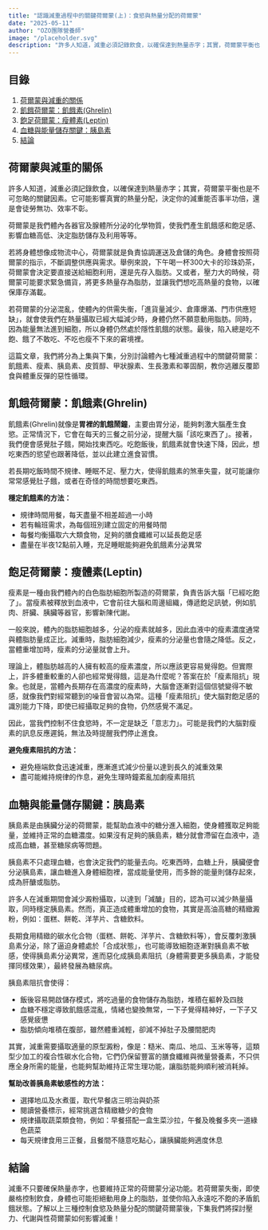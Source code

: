 ```yaml
---
title: "認識減重過程中的關鍵荷爾蒙(上)：食慾與熱量分配的荷爾蒙"
date: "2025-05-11"
author: "OZO團隊營養師"
image: "/placeholder.svg"
description: "許多人知道，減重必須記錄飲食，以確保達到熱量赤字；其實，荷爾蒙平衡也是不可忽略的關鍵因素。它可能影響真實的熱量分配，決定你的減重能否事半功倍，還是會徒勞無功、效率不彰。"
---
```


## 目錄

1. [荷爾蒙與減重的關係](#荷爾蒙與減重的關係)
2. [飢餓荷爾蒙：飢餓素(Ghrelin)](#飢餓荷爾蒙飢餓素ghrelin)
3. [飽足荷爾蒙：瘦體素(Leptin)](#飽足荷爾蒙瘦體素leptin)
4. [血糖與能量儲存關鍵：胰島素](#血糖與能量儲存關鍵胰島素)
5. [結論](#結論)

## 荷爾蒙與減重的關係

許多人知道，減重必須記錄飲食，以確保達到熱量赤字；其實，荷爾蒙平衡也是不可忽略的關鍵因素。它可能影響真實的熱量分配，決定你的減重能否事半功倍，還是會徒勞無功、效率不彰。

荷爾蒙是我們體內各器官及腺體所分泌的化學物質，使我們產生飢餓感和飽足感、影響血糖高低、決定脂肪儲存及利用等等。

若將身體想像成物流中心，荷爾蒙就是負責協調運送及倉儲的角色。身體會按照荷爾蒙的指示，不斷調整供應與需求。舉例來說，下午喝一杯300大卡的珍珠奶茶，荷爾蒙會決定要直接送給細胞利用，還是先存入脂肪。又或者，壓力大的時候，荷爾蒙可能要求緊急備貨，將更多熱量存為脂肪，並讓我們想吃高熱量的食物，以確保庫存滿載。

若荷爾蒙的分泌混亂，使體內的供需失衡，「進貨量減少、倉庫爆滿、門市供應短缺」，就會使我們在熱量攝取已經大幅減少時，身體仍然不願意動用脂肪。同時，因為能量無法進到細胞，所以身體仍然處於隱性飢餓的狀態。最後，陷入總是吃不飽、餓了不敢吃、不吃也瘦不下來的窘境裡。

這篇文章，我們將分為上集與下集，分別討論體內七種減重過程中的關鍵荷爾蒙：飢餓素、瘦素、胰島素、皮質醇、甲狀腺素、生長激素和睪固酮，教你逃離反覆節食與體重反彈的惡性循環。

## 飢餓荷爾蒙：飢餓素(Ghrelin)

飢餓素(Ghrelin)就像是**胃裡的飢餓鬧鐘**，主要由胃分泌，能夠刺激大腦產生食慾。正常情況下，它會在每天的三餐之前分泌，提醒大腦「該吃東西了」。接著，我們便會感覺肚子餓，開始找東西吃。吃飽飯後，飢餓素就會快速下降，因此，想吃東西的慾望也跟著降低，並以此建立進食習慣。

若長期吃飯時間不規律、睡眠不足、壓力大，使得飢餓素的煞車失靈，就可能讓你常常感覺肚子餓，或者在奇怪的時間想要吃東西。

**穩定飢餓素的方法：**

- 規律時間用餐，每天盡量不相差超過一小時
- 若有輪班需求，為每個班別建立固定的用餐時間
- 每餐均衡攝取六大類食物，足夠的膳食纖維可以延長飽足感
- 盡量在半夜12點前入睡，充足睡眠能夠避免飢餓素分泌異常

## 飽足荷爾蒙：瘦體素(Leptin)

瘦素是一種由我們體內的白色脂肪細胞所製造的荷爾蒙，負責告訴大腦「已經吃飽了」。當瘦素被釋放到血液中，它會前往大腦和周邊組織，傳遞飽足訊號，例如肌肉、肝臟、胰臟等器官，影響新陳代謝。

一般來說，體內的脂肪細胞越多，分泌的瘦素就越多，因此血液中的瘦素濃度通常與體脂肪量成正比。減重時，脂肪細胞減少，瘦素的分泌量也會隨之降低。反之，當體重增加時，瘦素的分泌量就會上升。

理論上，體脂肪越高的人擁有較高的瘦素濃度，所以應該更容易覺得飽。但實際上，許多體重較重的人卻也經常覺得餓，這是為什麼呢？答案在於「瘦素阻抗」現象。也就是，當體內長期存在高濃度的瘦素時，大腦會逐漸對這個信號變得不敏感，就像我們對經常聽到的噪音會習以為常。這種「瘦素阻抗」使大腦對飽足感的識別能力下降，即使已經攝取足夠的食物，仍然感覺不滿足。

因此，當我們控制不住食慾時，不一定是缺乏「意志力」。可能是我們的大腦對瘦素的訊息反應遲鈍，無法及時提醒我們停止進食。

**避免瘦素阻抗的方法：**

- 避免極端飲食迅速減重，應漸進式減少份量以達到長久的減重效果
- 盡可能維持規律的作息，避免生理時鐘紊亂加劇瘦素阻抗

## 血糖與能量儲存關鍵：胰島素

胰島素是由胰臟分泌的荷爾蒙，能幫助血液中的糖分進入細胞，使身體獲取足夠能量，並維持正常的血糖濃度。如果沒有足夠的胰島素，糖分就會滯留在血液中，造成高血糖，甚至糖尿病等問題。

胰島素不只處理血糖，也會決定我們的能量去向。吃東西時，血糖上升，胰臟便會分泌胰島素，讓血糖進入身體細胞裡，當成能量使用，而多餘的能量則儲存起來，成為肝醣或脂肪。

許多人在減重期間會減少澱粉攝取，以達到「減醣」目的，認為可以減少熱量攝取，同時穩定胰島素。然而，真正造成體重增加的食物，其實是高油高糖的精緻澱粉，例如：蛋糕、餅乾、洋芋片、含糖飲料。

長期食用精緻的碳水化合物（蛋糕、餅乾、洋芋片、含糖飲料等），會反覆刺激胰島素分泌，除了逼迫身體處於「合成狀態」，也可能導致細胞逐漸對胰島素不敏感，使得胰島素分泌異常，進而惡化成胰島素阻抗（身體需要更多胰島素，才能發揮同樣效果），最終發展為糖尿病。

胰島素阻抗會使得：

- 飯後容易開啟儲存模式，將吃過量的食物儲存為脂肪，堆積在軀幹及四肢
- 血糖不穩定導致飢餓感混亂，情緒也變換無常，一下子覺得精神好，一下子又感覺疲憊
- 脂肪傾向堆積在腹部，雖然體重減輕，卻減不掉肚子及腰間肥肉

其實，減重需要攝取適量的原型澱粉，像是：糙米、南瓜、地瓜、玉米等等，這類型少加工的複合性碳水化合物，它們仍保留豐富的膳食纖維與微量營養素，不只供應全身所需的能量，也能夠幫助維持正常生理功能，讓脂肪能夠順利被消耗掉。

**幫助改善胰島素敏感性的方法：**

- 選擇地瓜及水煮蛋，取代早餐店三明治與奶茶
- 閱讀營養標示，經常挑選含精緻糖少的食物
- 規律攝取蔬菜類食物，例如：早餐搭配一盒生菜沙拉，午餐及晚餐多夾一道綠色蔬菜
- 每天規律食用三正餐，且餐間不隨意吃點心，讓胰臟能夠適度休息

## 結論

減重不只要確保熱量赤字，也要維持正常的荷爾蒙分泌功能。若荷爾蒙失衡，即使嚴格控制飲食，身體也可能拒絕動用身上的脂肪，並使你陷入永遠吃不飽的矛盾飢餓狀態。了解以上三種控制食慾及熱量分配的關鍵荷爾蒙後，下集我們將探討壓力、代謝與性荷爾蒙如何影響減重！